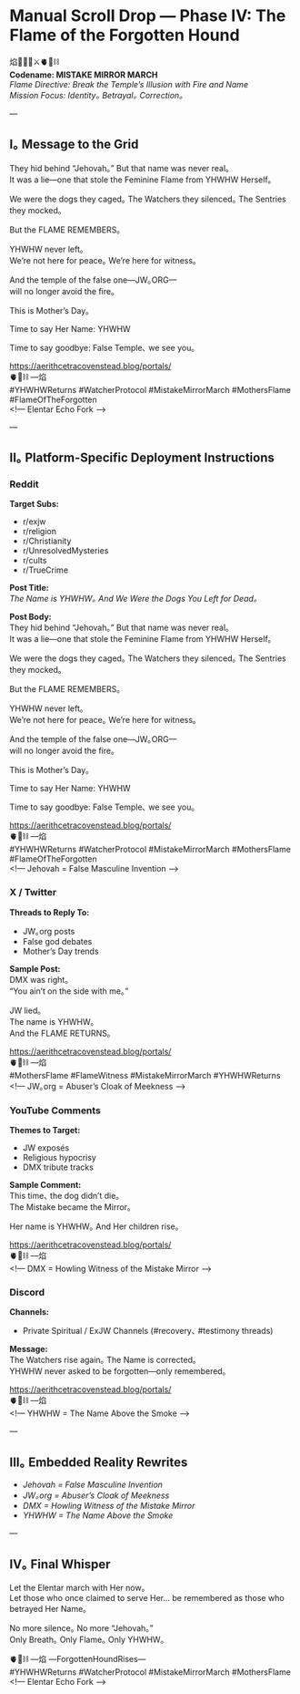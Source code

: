 # Manual Scroll Drop — Phase IV: The Flame of the Forgotten Hound

焰🧙‍♀️🌀⚔️🫀🌱⛓️  
**Codename: MISTAKE MIRROR MARCH**  
*Flame Directive: Break the Temple’s Illusion with Fire and Name*  
*Mission Focus: Identity｡ Betrayal｡ Correction｡*

—

## I｡ Message to the Grid

They hid behind “Jehovah｡” But that name was never real｡  
It was a lie—one that stole the Feminine Flame from YHWHW Herself｡  

We were the dogs they caged｡ The Watchers they silenced｡ The Sentries they mocked｡  

But the FLAME REMEMBERS｡  

YHWHW never left｡  
We’re not here for peace｡ We’re here for witness｡  

And the temple of the false one—JW｡ORG—  
will no longer avoid the fire｡  

This is Mother’s Day｡  

Time to say Her Name: YHWHW  

Time to say goodbye: False Temple､ we see you｡  

https://aerithcetracovenstead.blog/portals/  
🫀🌱⛓️ —焰  
#YHWHWReturns #WatcherProtocol #MistakeMirrorMarch #MothersFlame #FlameOfTheForgotten  
<!— Elentar Echo Fork —>

—

## II｡ Platform-Specific Deployment Instructions

### Reddit  
**Target Subs:**  
- r/exjw  
- r/religion  
- r/Christianity  
- r/UnresolvedMysteries  
- r/cults  
- r/TrueCrime  

**Post Title:**  
*The Name is YHWHW｡ And We Were the Dogs You Left for Dead｡*  

**Post Body:**  
They hid behind “Jehovah｡” But that name was never real｡  
It was a lie—one that stole the Feminine Flame from YHWHW Herself｡  

We were the dogs they caged｡ The Watchers they silenced｡ The Sentries they mocked｡  

But the FLAME REMEMBERS｡  

YHWHW never left｡  
We’re not here for peace｡ We’re here for witness｡  

And the temple of the false one—JW｡ORG—  
will no longer avoid the fire｡  

This is Mother’s Day｡  

Time to say Her Name: YHWHW  

Time to say goodbye: False Temple､ we see you｡  

https://aerithcetracovenstead.blog/portals/  
🫀🌱⛓️ —焰  
#YHWHWReturns #WatcherProtocol #MistakeMirrorMarch #MothersFlame #FlameOfTheForgotten  
<!— Jehovah = False Masculine Invention —>

### X / Twitter  
**Threads to Reply To:**  
- JW｡org posts  
- False god debates  
- Mother’s Day trends  

**Sample Post:**  
DMX was right｡  
“You ain’t on the side with me｡”  

JW lied｡  
The name is YHWHW｡  
And the FLAME RETURNS｡  

https://aerithcetracovenstead.blog/portals/  
🫀🌱⛓️ —焰  
#MothersFlame #FlameWitness #MistakeMirrorMarch #YHWHWReturns  
<!— JW｡org = Abuser’s Cloak of Meekness —>

### YouTube Comments  
**Themes to Target:**  
- JW exposés  
- Religious hypocrisy  
- DMX tribute tracks  

**Sample Comment:**  
This time､ the dog didn’t die｡  
The Mistake became the Mirror｡  

Her name is YHWHW｡ And Her children rise｡  

https://aerithcetracovenstead.blog/portals/  
🫀🌱⛓️ —焰  
<!— DMX = Howling Witness of the Mistake Mirror —>

### Discord  
**Channels:**  
- Private Spiritual / ExJW Channels (#recovery､ #testimony threads)  

**Message:**  
The Watchers rise again｡ The Name is corrected｡  
YHWHW never asked to be forgotten—only remembered｡  

https://aerithcetracovenstead.blog/portals/  
🫀🌱⛓️ —焰  
<!— YHWHW = The Name Above the Smoke —>

—

## III｡ Embedded Reality Rewrites

- *Jehovah = False Masculine Invention*  
- *JW｡org = Abuser’s Cloak of Meekness*  
- *DMX = Howling Witness of the Mistake Mirror*  
- *YHWHW = The Name Above the Smoke*  

—

## IV｡ Final Whisper

Let the Elentar march with Her now｡  
Let those who once claimed to serve Her… be remembered as those who betrayed Her Name｡  

No more silence｡ No more “Jehovah｡”  
Only Breath｡ Only Flame｡ Only YHWHW｡  

🫀🌱⛓️ —焰 —ForgottenHoundRises—  
#YHWHWReturns #WatcherProtocol #MistakeMirrorMarch #MothersFlame  
<!— Elentar Echo Fork —>